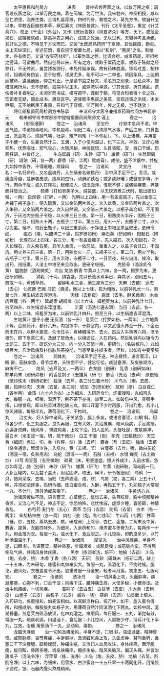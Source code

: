 <!-- { "loadSidebar": true } -->

　　太平惠民和剂局方
　　
　　进表
　　昔神农尝百草之味，以救万民之疾；周官设疾医之政，以掌万民之病。着在简编，为万世法。我宋勃兴，神圣相授，咸以至仁浓德，涵养生类，且谓札瘥荐臻，四时代有，救恤之术，莫先方书。故自开宝以来，早敕近臣雠校本草，厥后纂次《神医普救》，刊行《太平圣惠》，重定《针艾俞穴》，校正《千金》《外台》，又作《庆历善救》《简要济众》等方，天下。或范金揭石，或镂板联编，是虽神农之用心，成周之政治，无以过也。天锡神考圣承统，其好生之德，不特见于方论而已。又设“太医局熟药所”于京师，其恤民瘼，勤矣。主上天纵深仁，孝述前烈，爰自崇宁增置七局，揭以“和剂”、“惠民”之名，制给卖，各有攸司。又设“收买药材所”，以革伪滥之弊。比诏会府，咸置药局，所祖考之德泽，可谓曲尽。然自创局以来，所有之方，或取于鬻药之家，或取于陈献之经参订，不无舛讹，虽尝镂板颁行，未免传疑承误。故有药味脱漏，铢两过差，制作经，祖袭间有伪妄，至于贴榜，谬戾尤多，殆不可以一二举也。顷因条具，上达朝廷被命，遴选通医，俾之刊正。于是请书监之秘文，采名贤之别录，公私众本，搜猎靡阙所从，无不研核。或端本以正末，或溯流以寻源，订其讹谬，折其淆乱。遗佚者补复者削之，未阅岁而书成，缮写甫毕，谨献于朝。将见合和者得十全之效，饮饵者无疑，颁此成书，惠及区宇。遂使熙丰惠民之美意，崇观述事之洪规，本末巨细，无不纳斯民于寿康，召和气于穹壤，亿万斯年，传之无极，岂不韪欤！
　　将仕郎措置药局检阅方书陈承
　　奉议郎守太医令兼措置药局检阅方书裴宗元
　　朝奉郎守尚书库部郎中提辖措置药局陈师文 谨上
　　
　　卷之一
　　治诸风
　　（附香港脚）
　　卷之一　治诸风
　　至宝丹
　　疗猝中急风不语，中恶气绝，中诸物毒暗风，中热疫毒，阴阳二毒，山岚瘴气水毒，产后血晕，口鼻血出，恶血攻心，烦躁气喘，吐逆，难产闷难（一本作乱），下。以上诸疾，并用童子小便一合，生姜自然汁三、五滴，入于小便内温过，化下三丸，神效。又疗心肺积热，伏热呕吐，邪气攻心，大肠风秘，神魂恍惚，头目昏眩，安，唇口干燥，伤寒狂语，并皆疗之。
　　生乌犀屑（研） 朱砂（研飞） 雄黄（研飞） 生玳瑁屑（研） 琥珀（研，各一两）麝香（研，半两）熬成膏），成剂，盛不津器中，并旋丸如猝中客忤，不得眠睡，烦躁风
　　卷之一　治诸风
　　灵宝丹
　　（有三名：一名归命丹，又名返魂丹，入芒硝者名破棺丹） 治中风手足不仁，言涩。或痛连骨髓，或痹袭皮肤，瘙痒如虫行，顽痹如铁石；或多痰好睡；或健忘多嗔，不行，肉色干瘦；或久在床枕，起便须人，语涩面浮，惟觉不健；或偶萦疾苦，猝暴而并皆治之。
　　硫黄（打如皂荚子大，绢袋盛，以无灰酒煮三伏时，取出研如粉，一两） 自然铜（打碎，一两） 光明以上四味，用一有盖瓷瓶子，先以金箔三片铺于瓶子底上，便入硫黄，又以金箔两片盖之。次入雄黄，又金箔两片盖之。次入朱砂，又金箔两片盖之。次入自然铜，又金箔三片盖之。以瓶子盖合却，不用固济，于灰池内坐瓶子令稳，以火养三日三夜。第一日，用熟炭火半斤，围瓶子三寸。第二日，用熟火十两，去瓶子二寸半。第三日，用火一斤，去瓶子二寸，以火尽为度。候冷，取药出瓶子，以纸三重裹药，于净湿土中培至来旦取出，更研令细。
　　磁石（烧，以醋淬二十遍，捣罗研如粉） 紫石英（研如粉） 阳起石（研如粉） 长理石以上四味，各三分，用一有盖瓷瓶子，先入磁石，次入阳起石，次入长理石，次入紫石英。其所入金箔，一依前法，重重入之，以盖子合其口，不固济。用火养三日三夜，第一日，用熟炭火一斤，去瓶子三寸。第二日，用火半称，去瓶子二寸半。第三日，用火半称，去瓶子二寸。一日至夜，任火自消。候冷，取出药，用纸裹，入湿土中培至来旦取出，更研令极细。
　　虎胫骨（酒涂炙令黄） 腽肭脐（酒刷微炙） 龙齿 龙脑 麝香 牛黄以上六味，各一两，捣罗为末，更细研如粉。
　　钟乳（十两，绢袋盛。先以长流水煮半日，弃其水，别用五斗，煎取一斗，煮诸草药。
　　留钟乳水三合，磨生犀角三分） 天麻（去苗） 远志（去心） 仙灵脾 巴戟 乌蛇（酒浸，微以上七味，捣为粗散，以前钟乳水一斗，煎至七升，用生绢滤去滓澄清。
　　肉桂（去粗皮） 鹿茸（去毛，酥炙微黄） 木香 肉豆蔻（各一两半） 延胡索 胡桐律（以上六味，捣粗罗为末，以前钟乳汁七升，煎至四升，以生绢滤去滓澄清。
　　半夏（汤洗七遍去滑） 当归（去苗，各一两）以上二味，捣粗罗为末，以前钟乳汁四升，煎至三升，以生绢滤去滓澄清。
　　生地黄汁 童子小便 无灰酒（各一升） 皂荚仁（打罗如粉，一两半）上件地黄汁等，合前药汁，都计六升，内银锅中，于静室内，以文武慢火养至一升。下金石药末在内，以柳木篦搅，勿令住手，看稀稠得所，去火。然后入牛黄等六物，搅令极匀，即下皂荚仁末，及磨了犀角水，以绵滤过，入在药内。然后乳钵内以锤令力士研三、五千下，研讫分为三分，内一分入芒硝一两，更研匀，（名破棺丹。）丸如绿豆大。凡治风病及扑伤肢热茶投彻，当患至重扑损多者，但粒，以如有中要常服
　　卷之一　治诸风
　　润体丸
　　治诸风手足不遂，神志昏愦，语言謇涩，口眼 僻，筋脉挛急，骨节烦疼，头恍惚不宁，健忘怔忪，痰涎壅滞，及皮肤顽浓，麻痹不仁。
　　防风（去芦及叉，一两半） 白龙脑（别研） 乳香（别研如麻） 羚羊角末（别研如粉） 附香蔓荆子（去雄黄（研飞） 麝香（羌活（去芦） 原蚕蛾（微炒珠末（别研如粉） 独活（去芦，各三分生姜汁炒） 川乌头（炮，去皮、脐，捣碎炒肉） 天麻（去苗，各三两） 琥珀（别研如粉） 腻粉（研） 白豆蔻仁（各半两） 金箔（六十片为衣）上为细末，入研药令匀，炼蜜搜和，丸如鸡头大。每服一丸，细嚼，温酒下，荆芥茶下亦得。加至二丸。如破伤中风，脊强手搐，口噤发痫，即以热豆淋酒化破三丸，斡口开灌下少时再服，汗出乃愈。若小儿惊风诸痫，每服半丸，薄荷汤化下，不拘时。
　　
　　卷之一　治诸风
　　乌犀丸
　　治丈夫、妇人猝中诸风，牙关紧急，膈上多痰，或语言謇涩，口眼 斜。用薄各少许，化三丸服之，良久再服，立有大效。又治瘫痪，暗风痫病，手足潮搐，心遍身烦麻，肠风痔 ，肾脏风毒，上攻下注。妇人血风，头旋吐逆，皮肤肿痒，遍白术（米泔浸一宿，切，焙干微炒） 白芷 干姜（炮） 枳壳（去瓤麸炒） 天竺黄（细研）煮过，切，香（杵碎，炒）活（去芦） 麝香（苓（去皮） 独活（去苗（烧令通赤，留烟少许，入坑内，黄（去根、节） 白僵蚕（去丝、嘴，微白花蛇（酒浸一宿，炙熟用肉） 乌蛇（酒浸一一两） 石斛（去根） 水银 蝉壳（去土微炒） 川芎 肉豆蔻（去壳微炮） 硫黄（末，用瓷盏盛，慢火养成汁，入前水银，急炒如青泥，脑（别研） 朱砂（研飞） 雄黄（研飞） 牛黄（别研取，同乌鸦一只，入新瓦罐内，以瓦盆子盖头，用泥固济，取出，候冷，研令极细用） 乌鸦（一只，腊月采取，去嘴、当归（去芦酒浸，焙，炒） 乌犀（镑，各二两）上五十八味，并须如法修事，捣研令细，炼白蜜合和，入酥，再捣五千下，丸如梧子大常服一丸，不计时，薄荷汤或茶嚼下。
　　
　　卷之一　治诸风
　　牛黄清心丸
　　治诸风缓纵不随，语言謇涩，心怔健忘，恍惚去来，头目眩冒，胸中烦郁精神昏愦。又治心气不足，神志不定，惊恐怕怖，悲忧惨戚，虚烦少睡，喜怒颠，神情昏乱。
　　白芍药 麦门冬（去心） 黄芩 当归（去苗） 防风（去苗） 白术（各一两半） 柴胡桔神曲（各一两） 肉桂（姜（炮，各七钱半） 牛山药（七两） 甘草（锉，炒，五枚，蒸熟去皮、核，研成膏）上除枣、杏仁、金箔、二角末及牛黄、麝香、雄黄、龙脑四味外，为细末，入余药和匀，用炼蜜与枣膏为丸，每两作一十丸，用金箔为衣。每服一丸，温水化下，食后服之。小儿惊痫，即酌度多少，以竹叶汤温温化下。
　　
　　卷之一　治诸风
　　摩挲丸
　　治中风瘫痪，半身不遂，口眼 斜，言语謇涩，精神昏塞，步履艰难；或肌足曳；或筋脉拘挛，不得屈伸及气痹，并诸风身体疼痛。
　　黑参（拣润者洗，焙干） 地榆（去苗） 川乌（炮，去皮、脐） 木香 丁香（各八两） 天研） 辰砂（研珠末（细研二两，缺上一十五味，为末研匀，炼蜜和丸如楮实大。每服一丸，温酒化下，不拘时候。服讫，避风处，衣被盖覆令汗出。患重者服一月全安，轻者半月瘥，初患五、七服可安。
　　
　　卷之一　治诸风
　　透冰丹
　　治一切风毒上攻，头面肿痒，痰涎壅塞，心胸不利，口舌干涩；风毒下注，腰肿痛生疮，大便多秘，小便赤涩。及治中风瘫缓，一切风疾。
　　蔓荆子（去白皮） 白茯苓（去皮） 川大黄（去粗皮） 山栀子（去皮） 益智子（去皮） 威各一钱） 茯麻（去苗） 仙灵脾上细末，入药研匀，炼蜜搜和，如麦饭相似。以真酥涂杵臼，捣万杵，如干，旋入蜜令得所，和搜成剂。每服旋丸如梧子大，用薄荷自然汁同温酒化下两丸。如猝中风，涎潮昏塞，煎皂荚白矾汤放温，化四丸灌之。瘫缓风，每日服三、五丸，渐觉有效，常服一丸。疏痰利膈，用温酒下，食后服；小儿惊风，入腻粉少许，薄荷汁化下半丸，立效。治瘰 用葱汤下一丸，忌动风、毒物。
　　
　　卷之一　治诸风
　　龙脑天麻煎
　　治一切风及瘫缓风，半身不遂，口眼 斜，语涩涎盛，精神昏愦。或筋脉痹，百节疼痛，手足颤掉。及肾脏风毒上攻，头面虚肿，耳鸣重听，鼻塞口干下注腰腿，脚膝缓弱，肿痛生疮。又治妇人血风攻注，身体疼痛，面浮肌瘦，旋目眩，昏困多睡。或皮肤瘙痒，瘾疹生疮。暗风夹脑风，偏正头痛，并皆治甜瓜子（汤洗令净） 浮萍草（拣，洗净） 川乌（炮，去皮、脐） 地榆（去苗，刮削令净）以上六味，为细末，用雪水、白沙蜜各一十五斤零一十两同化开，用绢袋子滤过，银、石器内慢火熬成稠膏。
